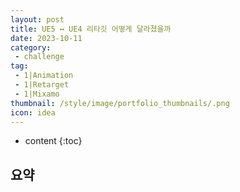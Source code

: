 ```yaml
---
layout: post
title: UE5 ↔ UE4 리타깃 어떻게 달라졌을까
date: 2023-10-11
category: 
 - challenge
tag:
 - 1|Animation
 - 1|Retarget
 - 1|Mixamo
thumbnail: /style/image/portfolio_thumbnails/.png
icon: idea
---
```


* content
{:toc}

## 요약 